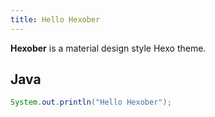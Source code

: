 ```yaml
---
title: Hello Hexober
---
```


**Hexober** is a material design style Hexo theme.

<!-- more -->

## Java
```java
System.out.println("Hello Hexober");
```